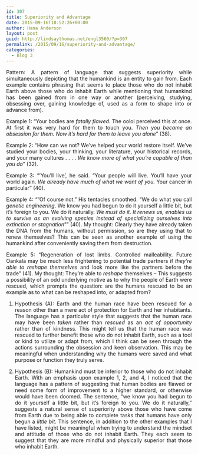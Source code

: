 ```yaml
---
id: 307
title: Superiority and Advantage
date: 2015-09-16T18:52:26+00:00
author: Hana Anderson
layout: post
guid: http://lindsaythomas.net/engl3560/?p=307
permalink: /2015/09/16/superiority-and-advantage/
categories:
  - Blog 3
---
```

<p style="text-align: justify">
  Pattern: A pattern of language that suggests superiority while simultaneously depicting that the humankind is an entity to gain from. Each example contains phrasing that seems to place those who do not inhabit Earth above those who do inhabit Earth while mentioning that humankind has been gained from in one way or another (perceiving, studying, obsessing over, gaining knowledge of, used as a form to shape into or advance from).
</p>

<p style="text-align: justify">
  Example 1: “Your bodies are <em>fatally flawed.</em> The ooloi perceived this at once. At first it was very hard for them to touch you. <em>Then you became an obsession for them. Now it’s hard for them to leave you alone</em>” (38).
</p>

<p style="text-align: justify">
  Example 2: “How can we not? We’ve helped your world restore itself. We’ve studied your bodies, your thinking, your literature, your historical records, and your many cultures . . . . <em>We know more of what you’re capable of than you do</em>” (32).
</p>

<p style="text-align: justify">
  Example 3: “’You’ll live’, he said. “Your people will live. You’ll have your world again. <em>We already have much of what we want of you. </em>Your cancer in particular” (40).
</p>

<p style="text-align: justify">
  Example 4: &#8220;&#8221;Of course not.” His tentacles smoothed. “We do what you call <em>genetic engineering</em>. We know you had begun to do it yourself a little bit, but it’s foreign to you. We do it naturally. <em>We must do it. It renews us, enables us to survive as an evolving species instead of specializing ourselves into extinction or stagnation</em>”&#8221; (40). My thought: Clearly they have already taken the DNA from the humans, without permission, so are they using that to renew themselves? This can be seen as another example of using the humankind after conveniently saving them from destruction.
</p>

<p style="text-align: justify">
  Example 5: “Regeneration of lost limbs. Controlled malleability. Future Oankala may be much less frightening to potential trade partners if <em>they’re able to reshape themselves</em> and look more like the partners before the trade” (41). My thought: They’re able to <em>reshape</em> themselves – This suggests a possibility of an odd underlying motive as to why the people of Earth were rescued, which prompts the question: are the humans rescued to be an example as to what can be reshaped into, or adapted from?
</p>

<ol style="text-align: justify">
  <li>
    Hypothesis (A): Earth and the human race have been rescued for a reason other than a mere act of protection for Earth and her inhabitants. The language has a particular style that suggests that the human race may have been <em>taken</em> rather than <em>rescued</em> as an <em>act of opportunity</em> rather than of kindness. This might tell us that the human race was rescued to further benefit those who do not inhabit Earth, such as a tool or kind to utilize or adapt from, which I think can be seen through the actions surrounding the obsession and keen observation. This may be meaningful when understanding why the humans were saved and what purpose or function they truly serve.
  </li>
</ol>

<ol start="2">
  <li style="text-align: justify">
    Hypothesis (B): Humankind must be inferior to those who do not inhabit Earth. With an emphasis upon example 1, 2, and 4, I noticed that the language has a pattern of suggesting that human bodies are flawed or need some form of improvement to a higher standard, or otherwise would have been doomed. The sentence, “we know you had begun to do it yourself a little bit, but it’s foreign to you. We do it naturally,” suggests a natural sense of superiority above those who have come from Earth due to being able to complete tasks that humans have only begun a <em>little bit</em>. This sentence, in addition to the other examples that I have listed, might be meaningful when trying to understand the mindset and attitude of those who do not inhabit Earth. They each seem to suggest that they are more mindful and physically superior that those who inhabit Earth.
  </li>
</ol>